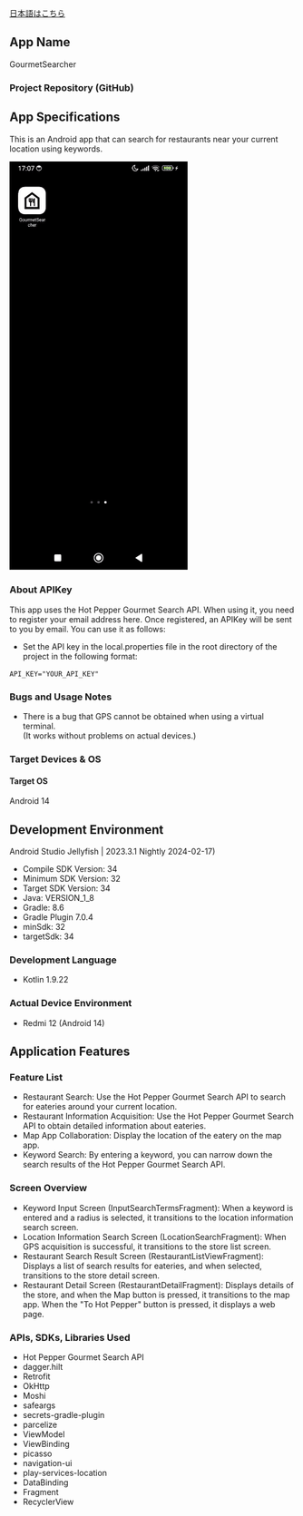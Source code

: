 [日本語はこちら](https://github.com/0v0d/GourmetSearcher/blob/master/docs/README.md)
## App Name

GourmetSearcher

### Project Repository (GitHub)

## App Specifications

This is an Android app that can search for restaurants near your current location using keywords.

<img src="app.gif" width="314" alt="App demo video">

### About APIKey

This app uses the Hot Pepper Gourmet Search API.
When using it, you need to register your email address here.
Once registered, an APIKey will be sent to you by email. You can use it as follows:

- Set the API key in the local.properties file in the root directory of the project in the following format:

```properties
API_KEY="YOUR_API_KEY"
```

### Bugs and Usage Notes

- There is a bug that GPS cannot be obtained when using a virtual terminal.</br>
  (It works without problems on actual devices.)

### Target Devices & OS

#### Target OS

Android 14

## Development Environment

Android Studio Jellyfish | 2023.3.1 Nightly 2024-02-17)

- Compile SDK Version: 34
- Minimum SDK Version: 32
- Target SDK Version: 34
- Java: VERSION_1_8
- Gradle: 8.6
- Gradle Plugin 7.0.4
- minSdk: 32
- targetSdk: 34

### Development Language

- Kotlin 1.9.22

### Actual Device Environment

- Redmi 12 (Android 14)

## Application Features

### Feature List

- Restaurant Search: Use the Hot Pepper Gourmet Search API to search for eateries around your current location.
- Restaurant Information Acquisition: Use the Hot Pepper Gourmet Search API to obtain detailed information about eateries.
- Map App Collaboration: Display the location of the eatery on the map app.
- Keyword Search: By entering a keyword, you can narrow down the search results of the Hot Pepper Gourmet Search API.

### Screen Overview

- Keyword Input Screen (InputSearchTermsFragment): When a keyword is entered and a radius is selected, it transitions to the location information search screen.
- Location Information Search Screen (LocationSearchFragment): When GPS acquisition is successful, it transitions to the store list screen.
- Restaurant Search Result Screen (RestaurantListViewFragment): Displays a list of search results for eateries, and when selected, transitions to the store detail screen.
- Restaurant Detail Screen (RestaurantDetailFragment): Displays details of the store, and when the Map button is pressed, it transitions to the map app. When the "To Hot Pepper" button is pressed, it displays a web page.

### APIs, SDKs, Libraries Used

- Hot Pepper Gourmet Search API
- dagger.hilt
- Retrofit
- OkHttp
- Moshi
- safeargs
- secrets-gradle-plugin
- parcelize
- ViewModel
- ViewBinding
- picasso
- navigation-ui
- play-services-location
- DataBinding
- Fragment
- RecyclerView
